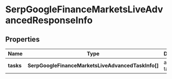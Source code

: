 # SerpGoogleFinanceMarketsLiveAdvancedResponseInfo

## Properties

| Name | Type | Description | Notes |
|------------ | ------------- | ------------- | -------------|
**tasks** | **SerpGoogleFinanceMarketsLiveAdvancedTaskInfo[]** | array of tasks |[optional]|